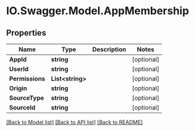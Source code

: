 # IO.Swagger.Model.AppMembership
## Properties

Name | Type | Description | Notes
------------ | ------------- | ------------- | -------------
**AppId** | **string** |  | [optional] 
**UserId** | **string** |  | [optional] 
**Permissions** | **List&lt;string&gt;** |  | [optional] 
**Origin** | **string** |  | [optional] 
**SourceType** | **string** |  | [optional] 
**SourceId** | **string** |  | [optional] 

[[Back to Model list]](../README.md#documentation-for-models) [[Back to API list]](../README.md#documentation-for-api-endpoints) [[Back to README]](../README.md)

